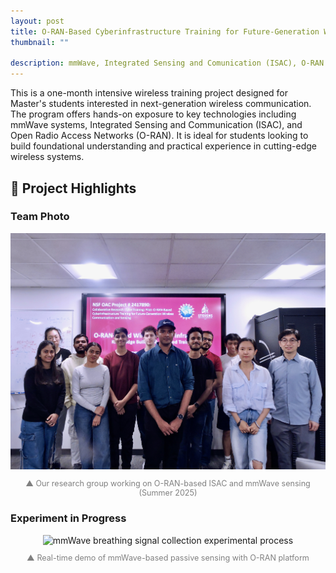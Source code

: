 ```yaml
---
layout: post
title: O-RAN-Based Cyberinfrastructure Training for Future-Generation Wireless Communication and Sensing
thumbnail: ""

description: mmWave, Integrated Sensing and Comunication (ISAC), O-RAN.
---
```


This is a one-month intensive wireless training project designed for Master's students interested in next-generation wireless communication. The program offers hands-on exposure to key technologies including mmWave systems, Integrated Sensing and Communication (ISAC), and Open Radio Access Networks (O-RAN). It is ideal for students looking to build foundational understanding and practical experience in cutting-edge wireless systems.

## 📸 Project Highlights

### Team Photo  
<div style="text-align: center;">
  <img src="../img/post/2025-06-04_1.jpg" alt="Group photo of project team" width="600">
  <p style="font-size: 0.9em; color: gray;">▲ Our research group working on O-RAN-based ISAC and mmWave sensing (Summer 2025)</p>
</div>

### Experiment in Progress  
<div style="text-align: center;">
  <img src="../img/post/2025-06-04_2.JPG" alt="mmWave breathing signal collection experimental process" width="600">
  <p style="font-size: 0.9em; color: gray;">▲ Real-time demo of mmWave-based passive sensing with O-RAN platform</p>
</div>
